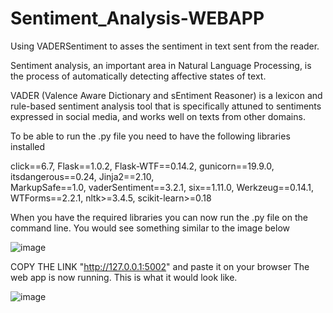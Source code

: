 # Sentiment_Analysis-WEBAPP

Using VADERSentiment to asses the sentiment in text sent from the reader.


Sentiment analysis, an important area in Natural Language Processing, is the process of automatically detecting affective states of text.

VADER (Valence Aware Dictionary and sEntiment Reasoner) is a lexicon and rule-based sentiment analysis tool that is specifically attuned 
to sentiments expressed in social media, and works well on texts from other domains.

To be able to run the .py file you need to have the following libraries installed

click==6.7, 
Flask==1.0.2, 
Flask-WTF==0.14.2, 
gunicorn==19.9.0, 
itsdangerous==0.24, 
Jinja2==2.10,   
MarkupSafe==1.0, 
vaderSentiment==3.2.1, 
six==1.11.0, 
Werkzeug==0.14.1, 
WTForms==2.2.1, 
nltk>=3.4.5, 
scikit-learn>=0.18

When you have the required libraries you can now run the .py file on the command line.
You would see something similar to the image below

![image](https://user-images.githubusercontent.com/75421013/229539224-532073e0-32ec-4ff4-b551-226e127dfd62.png)


COPY THE LINK "http://127.0.0.1:5002" and paste it on your browser
The web app is now running. This is what it would look like.

![image](https://user-images.githubusercontent.com/75421013/229540599-60cce715-b0a6-45a6-808d-b6d881160e4a.png)

